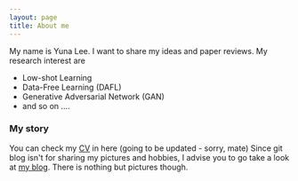 ```yaml
---
layout: page
title: About me
---
```


My name is Yuna Lee. I want to share my ideas and paper reviews.
My research interest are 

- Low-shot Learning
- Data-Free Learning (DAFL)
- Generative Adversarial Network (GAN)
- and so on .... 

### My story

You can check my [CV]() in here (going to be updated - sorry, mate)
Since git blog isn't for sharing my pictures and hobbies, I advise you to go take a look at [my blog](https://dailyness.tistory.com/). There is nothing but pictures though.